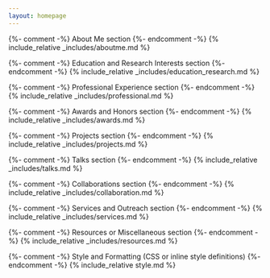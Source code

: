 ```yaml
---
layout: homepage
---
```


{%- comment -%} About Me section {%- endcomment -%}
{% include_relative _includes/aboutme.md %}

{%- comment -%} Education and Research Interests section {%- endcomment -%}
{% include_relative _includes/education_research.md %}

{%- comment -%} Professional Experience section {%- endcomment -%}
{% include_relative _includes/professional.md %}

{%- comment -%} Awards and Honors section {%- endcomment -%}
{% include_relative _includes/awards.md %}

{%- comment -%} Projects section {%- endcomment -%}
{% include_relative _includes/projects.md %}

{%- comment -%} Talks section {%- endcomment -%}
{% include_relative _includes/talks.md %}

{%- comment -%} Collaborations section {%- endcomment -%}
{% include_relative _includes/collaboration.md %}

{%- comment -%} Services and Outreach section {%- endcomment -%}
{% include_relative _includes/services.md %}

{%- comment -%} Resources or Miscellaneous section {%- endcomment -%}
{% include_relative _includes/resources.md %}

{%- comment -%} Style and Formatting (CSS or inline style definitions) {%- endcomment -%}
{% include_relative style.md %}

